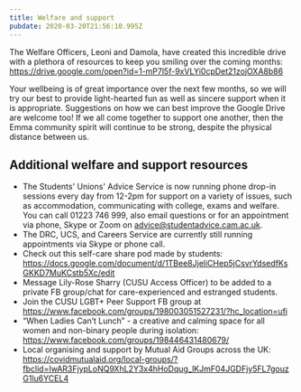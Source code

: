 ```yaml
---
title: Welfare and support
pubdate: 2020-03-20T21:56:10.995Z
---
```

The Welfare Officers, Leoni and Damola, have created this incredible drive with a plethora of resources to keep you smiling over the coming months: https://drive.google.com/open?id=1-mP7l5f-9xVLYi0cpDet21zojOXA8b86

Your wellbeing is of great importance over the next few months, so we will try our best to provide light-hearted fun as well as sincere support when it is appropriate. Suggestions on how we can best improve the Google Drive are welcome too! If we all come together to support one another, then the Emma community spirit will continue to be strong, despite the physical distance between us. 

## Additional welfare and support resources

* The Students' Unions' Advice Service is now running phone drop-in sessions every day from 12-2pm for support on a variety of issues, such as accommodation, communicating with college, exams and welfare. You can call 01223 746 999, also email questions or for an appointment via phone, Skype or Zoom on advice@studentadvice.cam.ac.uk.
* The DRC, UCS, and Careers Service are currently still running appointments via Skype or phone call.
* Check out this self-care share pod made by students: https://docs.google.com/document/d/1TBee8JjeliCHep5jCsvrYdsedfKsGKKD7MuKCstb5Xc/edit
* Message Lily-Rose Sharry (CUSU Access Officer) to be added to a private FB group/chat for care-experienced and estranged students.
* Join the CUSU LGBT+ Peer Support FB group at https://www.facebook.com/groups/198003051527231/?hc_location=ufi
* “When Ladies Can’t Lunch” - a creative and calming space for all women and non-binary people during isolation: https://www.facebook.com/groups/198446431480679/
* Local organising and support by Mutual Aid Groups across the UK: https://covidmutualaid.org/local-groups/?fbclid=IwAR3FjypLoNQ9XhL2Y3x4hHoDqug_lKJmF04JGDFjy5FL7gouzG1lu6YCEL4
